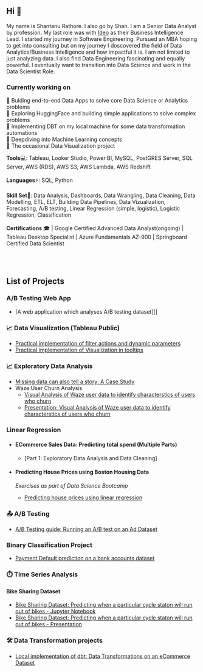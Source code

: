 ## Hi 👋
My name is Shantanu Rathore. I also go by Shan. 
I am a Senior Data Analyst by profession. My last role was with [Ideo](https://www.ideo.com) as their Business Intelligence Lead. I started my journey in Software Engineering. Pursued an MBA hoping to get into consulting but on my journey I doscovered the field of Data Analytics/Business Intelligence and how impactful it is. I am not limited to just analyzing data. I also find Data Engineering fascinating and equally powerful. I eventually want to transition into Data Science and work in the Data Scientist Role.

### Currently working on
🔭 Bulding end-to-end Data Apps to solve core Data Science or Analytics problems <br>
🔭 Exploring HuggingFace and building simple applications to solve complex problems <br>
🔭 Implementing DBT on my local machine for some data transformation automations <br>
🔭 Deepdiving into Machine Learning concepts <br>
🔭 The occasional Data Visualization project <br>

<strong>Tools</strong>💻: Tableau, Looker Studio, Power BI, MySQL, PostGRES Server, SQL Server, AWS (RDS), AWS S3, AWS Lambda, AWS Redshift
<br><br>
<strong>Languages</strong>⚡: SQL, Python
<br><br>
<strong>Skill Set</strong>🦾: Data Analysis, Dashboards, Data Wrangling, Data Cleaning, Data Modelling, ETL, ELT, Building Data Pipelines, Data Vizualization, Forecasting, A/B testing, Linear Regression (simple, logistic), Logistic Regression, Classification
<br><br>
<strong>Certifications</strong> 🎓 | Google Certified Advanced Data Analyst(ongoing) | Tableau Desktop Specialist | Azure Fundamentals AZ-900 | Springboard Certified Data Scientist

<br><br>
## List of Projects

### A/B Testing Web App 
- [A web application which analyses A/B testing dataset][]

### :chart_with_upwards_trend: Data Visualization (Tableau Public)
- [Practical implementation of filter actions and dynamic parameters](https://public.tableau.com/app/profile/shan.rathore/viz/NetflixAnalysis_17298226149380/Netflix-AnOverview)<br>
- [Practical implementation of Visualization in tooltips](https://public.tableau.com/app/profile/shan.rathore/viz/Netflix_analysis_17296641433150/GlobalOverview)<br>

### :chart_with_upwards_trend: Exploratory Data Analysis
- [Missing data can also tell a story: A Case Study](https://github.com/shantanurathore/Data_Cleaning_Case_Study/blob/main/Clean_Your_Data_GCDA.md)<br>
- Waze User Churn Analysis
  - [Visual Analysis of Waze user data to identify characterstics of users who churn](https://github.com/shantanurathore/WazeUserChurnAnalysis/blob/main/Waze_User_Data_EDA.ipynb)<br>
  - [Presentation: Visual Analysis of Waze user data to identify characterstics of users who churn](https://github.com/shantanurathore/WazeUserChurnAnalysis/blob/main/WazeUserChurnAnalysisEDA.pdf)<br>

### Linear Regression
- #### ECommerce Sales Data: Predicting total spend (Multiple Parts)
   - [Part 1: Exploratory Data Analysis and Data Cleaning]<br>

- #### Predicting House Prices using Boston Housing Data
  *Exercises as part of Data Science Bootcamp*<br>
   - [Predicting house prices using linear regression](https://github.com/shantanurathore/SpringBoardExercises/blob/master/Mini_Project_Linear_Regression.ipynb)<br>

### 📤 A/B Testing

- [A/B Testing guide: Running an A/B test on an Ad Dataset](https://github.com/shantanurathore/AB_Testing_guide/blob/main/AB_testing_guide.md)<br>

### Binary Classification Project

- [Payment Default prediction on a bank accounts dataset](https://github.com/shantanurathore/Payment-Default-Prediction/blob/master/DataClean_Pandas1.ipynb)<br>

### :stopwatch: Time Series Analysis

#### Bike Sharing Dataset
- [Bike Sharing Dataset: Predicting when a particular cycle staton will run out of bikes - Jupyter Notebook](https://github.com/shantanurathore/TimeSeries-Analysis-on-bike-sharing-data/blob/master/Capstone2_prod.ipynb)<br>
- [Bike Sharing Dataset: Predicting when a particular cycle staton will run out of bikes - Presentation](https://github.com/shantanurathore/TimeSeries-Analysis-on-bike-sharing-data/blob/master/Bike%20Sharing%20Data.pptx)<br>

### :hammer_and_wrench: Data Transformation projects

- [Local implementation of dbt: Data Transformations on an eCommerce Dataset](https://github.com/shantanurathore/dbt_ecommerce_project)<br>


<!--
**shantanurathore/shantanurathore** is a ✨ _special_ ✨ repository because its `README.md` (this file) appears on your GitHub profile.

Here are some ideas to get you started:

- 🔭 I’m currently working on ...
- 🌱 I’m currently learning ...
- 👯 I’m looking to collaborate on ...
- 🤔 I’m looking for help with ...
- 💬 Ask me about ...
- 📫 How to reach me: ...
- 😄 Pronouns: ...
- ⚡ Fun fact: ...
-->
